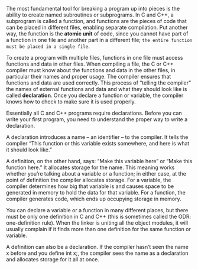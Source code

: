The most fundamental tool for breaking a program up into pieces is the ability to create named subroutines or subprograms. In C and C++, a subprogram is called a function, and functions are the pieces of code that can be placed in different files, enabling separate compilation. Put another way, the function is the **atomic unit** of code, since you cannot have part of a function in one file and another part in a different file; `the entire function must be placed in a single file`.

To create a program with multiple files, functions in one file must access functions and data in other files. When compiling a file, the C or C++ compiler must know about the functions and data in the other files, in particular their names and proper usage. The compiler ensures that functions and data are used correctly. This process of “telling the compiler” the names of external functions and data and what they should look like is called **declaration**. Once you declare a function or variable, the compiler knows how to check to make sure it is used properly.

Essentially all C and C++ programs require declarations. Before you can write your first program, you need to understand the proper way to write a declaration.

A declaration introduces a name – an identifier – to the compiler. It tells the compiler “This function or this variable exists somewhere, and here is what it should look like.” 

A definition, on the other hand, says: “Make this variable here” or “Make this function here.” It allocates storage for the name. This meaning works whether you’re talking about a variable or a function; in either case, at the point of definition the compiler allocates storage. For a variable, the compiler determines how big that variable is and causes space to be generated in memory to hold the data for that variable. For a function, the compiler generates code, which ends up occupying storage in memory.

You can declare a variable or a function in many different places, but there must be only one definition in C and C++ (this is sometimes called the ODR: one-definition rule). When the linker is uniting all the object modules, it will usually complain if it finds more than one definition for the same function or variable.

A definition can also be a declaration. If the compiler hasn’t seen the name x before and you define int x;, the compiler sees the name as a declaration and allocates storage for it all at once.
